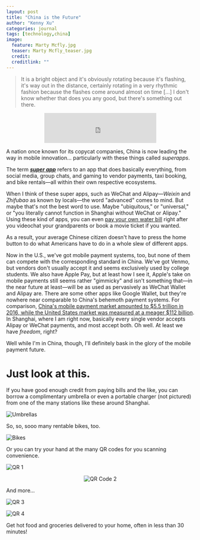 ```yaml
---
layout: post
title: "China is the Future"
author: "Kenny Xu"
categories: journal
tags: [technology,china]
image:
  feature: Marty Mcfly.jpg
  teaser: Marty Mcfly_teaser.jpg
  credit:
  creditlink: ""
---
```

>It is a bright object and it's obviously rotating because it's flashing, it's way out in the distance, certainly rotating in a very rhythmic fashion because the flashes come around almost on time [...] I don't know whether that does you any good, but there's something out there.

<div style='text-align:center'><iframe src="https://open.spotify.com/embed?uri=spotify:track:2KHRENHQzTIQ001nlP9Gdc" width="300" height="80" frameborder="0" allowtransparency="true"></iframe>
</div>

A nation once known for its copycat companies, China is now leading the way in mobile innovation... particularly with these things called _superapps_.

The term ***[super app](http://www.whatsonweibo.com/whatswechat/)*** refers to an app that does basically everything, from social media, group chats, and gaming to vendor payments, taxi booking, and bike rentals—all within their own respective ecosystems.

When I think of these super apps, such as WeChat and Alipay—_Weixin_ and _Zhifubao_ as known by locals—the word "advanced" comes to mind. But maybe that's not the best word to use. Maybe "ubiquitous," or "universal," or "you literally cannot function in Shanghai without WeChat or Alipay." Using these kind of apps, you can even [pay your own water bill](https://www.beijing-kids.com/blog/2015/10/13/net-savings-paying-for-utilities-on-wechat-wallet-and-alipay/) right after you videochat your grandparents or book a movie ticket if you wanted.

As a result, your average Chinese citizen doesn't have to press the home button to do what Americans have to do in a whole slew of different apps.

Now in the U.S., we've got mobile payment systems, too, but none of them can compete with the corresponding standard in China. We've got Venmo, but vendors don't usually accept it and seems exclusively used by college students. We also have Apple Pay, but at least how I see it, Apple's take on mobile payments still seems rather "gimmicky" and isn't something that—in the near future at least—will be as used as pervasively as WeChat Wallet and Alipay are. There are some other apps like Google Wallet, but they're nowhere near comparable to China's behemoth payment systems. For comparison, [China's mobile payment market amounted to $5.5 trillion in 2016, while the United States market was measured at a meager $112 billion](https://www.ft.com/content/00585722-ef42-11e6-930f-061b01e23655?mhq5j=e3). In Shanghai, where I am right now, basically every single vendor accepts Alipay or WeChat payments, and most accept both. Oh well. At least we have _freedom_, right?

Well while I'm in China, though, I'll definitely bask in the glory of the mobile payment future.

# Just look at this.
If you have good enough credit from paying bills and the like, you can borrow a complimentary umbrella or even a portable charger (not pictured) from one of the many stations like these around Shanghai.

![Umbrellas](/kennythexu/images/umbrellas.JPG "Umbrellas WOW")

So, so, sooo many rentable bikes, too.

![Bikes](/kennythexu/images/Bikes.JPG "Rentable Bikes")

Or you can try your hand at the many QR codes for you scanning convenience.

![QR 1](/kennythexu/images/QR1.JPG "QR Code 1")

<p style="text-align:center;"><img src="/kennythexu/images/QR2.JPG" alt="QR Code 2"></p>

And more...

![QR 3](/kennythexu/images/QR3.JPG "QR Code 3")

![QR 4](/kennythexu/images/QR4.JPG "QR Code 4")

Get hot food and groceries delivered to your home, often in less than 30 minutes!
